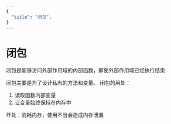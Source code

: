 ```yaml
---
{
  "title": "闭包",
}
---
```


# 闭包
闭包是能够访问外部作用域的内部函数，即使外部作用域已经执行结束

闭包主要是为了设计私有的方法和变量。
闭包的用处：
1. 读取函数内部变量
2. 让变量始终保持在内存中

坏处：消耗内存，使用不当会造成内存泄漏